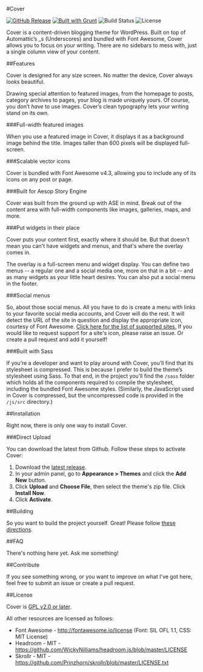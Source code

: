#Cover

[![GitHub Release](http://img.shields.io/github/release/peiche/cover.svg?style=flat)](https://github.com/peiche/cover/releases/latest)
[![Built with Grunt](http://img.shields.io/badge/built_with-GRUNT-orange.svg?style=flat)](http://gruntjs.com/)
![Build Status](https://travis-ci.org/peiche/cover.svg?branch=master)
![License](https://img.shields.io/badge/license-GPLv2-blue.svg?style=flat)

Cover is a content-driven blogging theme for WordPress. Built on top of Automattic’s _s (Underscores) and bundled with Font Awesome, Cover allows you to focus on your writing. There are no sidebars to mess with, just a single column view of your content.

##Features

Cover is designed for any size screen. No matter the device, Cover always looks beautiful.

Drawing special attention to featured images, from the homepage to posts, category archives to pages, your blog is made uniquely yours. Of course, you don’t _have_ to use images. Cover’s clean typography lets your writing stand on its own.

###Full-width featured images

When you use a featured image in Cover, it displays it as a background image behind the title. Images taller than 600 pixels will be displayed full-screen.

###Scalable vector icons

Cover is bundled with Font Awesome v4.3, allowing you to include any of its icons on any post or page.

###Built for Aesop Story Engine

Cover was built from the ground up with ASE in mind. Break out of the content area with full-width components like images, galleries, maps, and more.

###Put widgets in their place

Cover puts your content first, exactly where it should be. But that doesn't mean you can't have widgets and menus, and that's where the overlay comes in.

The overlay is a full-screen menu and widget display. You can define two menus -- a regular one and a social media one, more on that in a bit -- and as many widgets as your little heart desires. You can also put a social menu in the footer.

###Social menus

So, about those social menus. All you have to do is create a menu with links to your favorite social media accounts, and Cover will do the rest. It will detect the URL of the site in question and display the appropriate icon, courtesy of Font Awesome. [Click here for the list of supported sites.](socialmediaicons.md) If you would like to request support for a site's icon, please raise an issue. Or create a pull request and add it yourself!

###Built with Sass

If you’re a developer and want to play around with Cover, you’ll find that its stylesheet is compressed. This is because I prefer to build the theme’s stylesheet using Sass. To that end, in the project you’ll find the `/sass` folder which holds all the components required to compile the stylesheet, including the bundled Font Awesome styles. (Similarly, the JavaScript used in Cover is compressed, but the uncompressed code is provided in the `/js/src` directory.)

##Installation

Right now, there is only one way to install Cover.

###Direct Upload

You can download the latest from Github. Follow these steps to activate Cover:

1. Download the [latest release](https://github.com/peiche/cover/releases/latest).
2. In your admin panel, go to **Appearance > Themes** and click the **Add New** button.
3. Click **Upload** and **Choose File**, then select the theme's zip file. Click **Install Now**.
4. Click **Activate**.

##Building

So you want to build the project yourself. Great! Please follow [these directions](building.md).

##FAQ

There's nothing here yet. Ask me something!

##Contribute

If you see something wrong, or you want to improve on what I've got here, feel free to submit an issue or create a pull request.

##License

Cover is [GPL v2.0 or later](LICENSE.txt).

All other resources are licensed as follows:

* Font Awesome - http://fontawesome.io/license (Font: SIL OFL 1.1, CSS: MIT License)
* Headroom - MIT - https://github.com/WickyNilliams/headroom.js/blob/master/LICENSE  
* Skrollr - MIT - https://github.com/Prinzhorn/skrollr/blob/master/LICENSE.txt  
